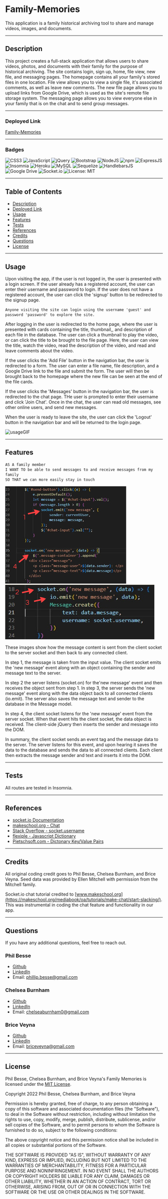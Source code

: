 # Family-Memories
This application is a family historical archiving tool to share and manage videos, images, and documents.

---
## Description
This project creates a full-stack application that allows users to share videos, photos, and documents with their family for the purpose of historical archiving. The site contains login, sign up, home, file view, new file, and messaging pages. The homepage contains all your family's stored files in one location. File view allows you to view a single file, it's associated comments, as well as leave new comments. The new file page allows you to upload links from Google Drive, which is used as the site's remote file storage system. The messaging page allows you to view everyone else in your family that is on the chat and to send group messages.

---
### Deployed Link
[Family-Memories](https://lit-cliffs-32521.herokuapp.com/)

---
### Badges
![CSS3](https://img.shields.io/badge/css3-%231572B6.svg?style=for-the-badge&logo=css3&logoColor=white) ![JavaScript](https://img.shields.io/badge/javascript-%23323330.svg?style=for-the-badge&logo=javascript&logoColor=%23F7DF1E) ![jQuery](https://img.shields.io/badge/jquery-%230769AD.svg?style=for-the-badge&logo=jquery&logoColor=white) ![Bootstrap](https://img.shields.io/badge/bootstrap-%23563D7C.svg?style=for-the-badge&logo=bootstrap&logoColor=white) ![NodeJS](https://img.shields.io/badge/node.js-6DA55F?style=for-the-badge&logo=node.js&logoColor=white) ![npm](https://img.shields.io/badge/npm-CB3837?style=for-the-badge&logo=npm&logoColor=white) ![ExpressJS](https://img.shields.io/badge/Express.js-000000?style=for-the-badge&logo=express&logoColor=white) ![Insomnia](https://img.shields.io/badge/Insomnia-5849be?style=for-the-badge&logo=Insomnia&logoColor=white) ![Heroku](https://img.shields.io/badge/Heroku-430098?style=for-the-badge&logo=heroku&logoColor=white) ![MySQL](https://img.shields.io/badge/MySQL-005C84?style=for-the-badge&logo=mysql&logoColor=white) ![Sequelize](https://img.shields.io/badge/Sequelize-52B0E7?style=for-the-badge&logo=Sequelize&logoColor=white) ![HandlebarsJS](https://img.shields.io/badge/Handlebars.js-f0772b?style=for-the-badge&logo=handlebarsdotjs&logoColor=black) ![Google Drive](https://img.shields.io/badge/Google%20Drive-4285F4?style=for-the-badge&logo=googledrive&logoColor=white) ![Socket.io](https://img.shields.io/badge/Socket.io-black?style=for-the-badge&logo=socket.io&badgeColor=010101) ![License: MIT](https://img.shields.io/badge/License-MIT-yellow.svg)

---
## Table of Contents
- [Description](#description)
- [Deployed Link](#deployed-link)
- [Usage](#usage)
- [Features](#features)
- [Tests](#tests)
- [References](#references)
- [Credits](#credits)
- [Questions](#questions)
- [License](#license)

---
## Usage

Upon visiting the app, if the user is not logged in, the user is presented with a login screen. If the user already has a registered account, the user can enter their username and password to login. If the user does not have a registered account, the user can click the 'signup' button to be redirected to the signup page. 

```
Anyone visiting the site can login using the username 'guest' and password 'password' to explore the site.
```

After logging in the user is redirected to the home page, where the user is presented with cards containing the title, thumbnail,, and description of each file in the database. The user can click a thumbnail to play the video, or can click the title to be brought to the file page. Here, the user can view the title, watch the video, read the description of the video, and read and leave comments about the video.

If the user clicks the 'Add File' button in the navigation bar, the user is redirected to a form. The user can enter a file name, file description, and a Google Drive link to the file and submit the form. The user will then be brought back to the homepage where the new file can be seen at the end of the file cards.

If the user clicks the 'Messages' button in the navigation bar, the user is redirected to the chat page. THe user is prompted to enter their username and click 'Join Chat'. Once in the chat, the user can read old messages, see other online users, and send new messages.

When the user is ready to leave the site, the user can click the 'Logout' button in the navigation bar and will be returned to the login page.

![usageGIF](./public/assets/usage.gif)

---
## Features




```
AS A family member
I WANT TO be able to send messages to and receive messages from my family
SO THAT we can more easily stay in touch
```
![chat-client-side](./public/assets/chat-client.jpg) ![chat-server-side](./public/assets/chat-server.jpg)

These images show how the message content is sent from the client socket to the server socket and then back to any connected client.

In step 1, the message is taken from the input value. The client socket emits the 'new message' event along with an object containing the sender and message text to the server. 

In step 2 the server listens (socket.on) for the'new message' event and then receives the object sent from step 1. In step 3, the server sends the 'new message' event along with the data object back to all connected clients (io.emit). The server also saves the message text and sender to the database in the Message model.

In step 4, the client socket listens for the 'new message' event from the server socket. When that event hits the client socket, the data object is received. The client-side jQuery then inserts the sender and message into the DOM. 

In summary, the client socket sends an event tag and the message data to the server. The server listens for this event, and upon hearing it saves the data to the database and sends the data to all connected clients. Each client then extracts the message sender and text and inserts it into the DOM.


---
## Tests
All routes are tested in Insomnia.

---
## References

* [socket.io Documentation](https://socket.io/docs/v4/)
* [makeschool.org - Chat](https://makeschool.org/mediabook/oa/tutorials/make-chat/start-slacking/)
* [Stack Overflow - socket.username](https://stackoverflow.com/questions/32657379/how-i-can-get-a-socket-username-socket-io)
* [flexiple - Javascript Dictionary](https://flexiple.com/javascript/javascript-dictionary/)
* [Pietschsoft.com - Dictonary Key/Value Pairs](https://pietschsoft.com/post/2015/09/05/javascript-basics-how-to-create-a-dictionary-with-keyvalue-pairs)

---
## Credits
All original coding credit goes to Phil Besse, Chelsea Burnham, and Brice Veyna. Seed data was provided by Ellen Mitchell with permission from the Mitchell family.

Socket.io chat tutorial credited to [www.makeschool.org](https://makeschool.org/mediabook/oa/tutorials/make-chat/start-slacking/). This was instrumental in coding the chat feature and functionality in our app. 

---
## Questions
If you have any additional questions, feel free to reach out.
### Phil Besse
- [Github](https://github.com/pdbesse)
- [LinkedIn](https://www.linkedin.com/in/phillipbesse/)
- Email: phillip.besse@gmail.com

### Chelsea Burnham
- [Github](http://github.com/chelseaburnham)
- [LinkedIn](www.linkedin.com/in/chelsea-burnham-profile)
- Email: chelseaburnham0@gmail.com

### Brice Veyna
- [Github](https://github.com/BriceVeyna)
- [LinkedIn](https://www.linkedin.com/in/brice-veyna/)
- Email: briceveyna@gmail.com

---
## License
Phil Besse, Chelsea Burnham, and Brice Veyna's Family Memories is licensed under the [MIT License](https://opensource.org/licenses/MIT).

Copyright 2022 Phil Besse, Chelsea Burnham, and Brice Veyna

Permission is hereby granted, free of charge, to any person obtaining a copy of this software and associated documentation files (the "Software"), to deal in the Software without restriction, including without limitation the rights to use, copy, modify, merge, publish, distribute, sublicense, and/or sell copies of the Software, and to permit persons to whom the Software is furnished to do so, subject to the following conditions:

The above copyright notice and this permission notice shall be included in all copies or substantial portions of the Software.

THE SOFTWARE IS PROVIDED "AS IS", WITHOUT WARRANTY OF ANY KIND, EXPRESS OR IMPLIED, INCLUDING BUT NOT LIMITED TO THE WARRANTIES OF MERCHANTABILITY, FITNESS FOR A PARTICULAR PURPOSE AND NONINFRINGEMENT. IN NO EVENT SHALL THE AUTHORS OR COPYRIGHT HOLDERS BE LIABLE FOR ANY CLAIM, DAMAGES OR OTHER LIABILITY, WHETHER IN AN ACTION OF CONTRACT, TORT OR OTHERWISE, ARISING FROM, OUT OF OR IN CONNECTION WITH THE SOFTWARE OR THE USE OR OTHER DEALINGS IN THE SOFTWARE.
